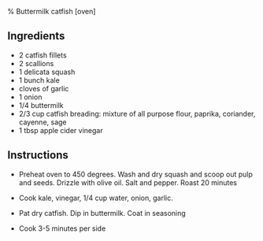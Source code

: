% Buttermilk catfish [oven]

## Ingredients

- 2 catfish fillets
- 2 scallions
- 1 delicata squash
- 1 bunch kale
- cloves of garlic
- 1 onion
- 1/4 buttermilk
- 2/3 cup catfish breading: mixture of all purpose flour, paprika, coriander, cayenne, sage 
- 1 tbsp apple cider vinegar

## Instructions

- Preheat oven to 450 degrees. Wash and dry squash and scoop out pulp and seeds. Drizzle with olive oil. Salt and pepper. Roast 20 minutes 

- Cook kale, vinegar, 1/4 cup water, onion, garlic. 

- Pat dry catfish. Dip in buttermilk. Coat in seasoning

- Cook 3-5 minutes per side